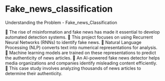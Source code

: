 # Fake_news_classification

Understanding the Problem -  Fake_news_Classification

🔹   The rise of misinformation and fake news has made it essential to develop automated detection systems.
🔹   This project focuses on using Recurrent Neural Networks (RNNs) to identify fake news.
🔹   Natural Language Processing (NLP) converts text into numerical representations for analysis.
🔹   Machine learning models are trained on these representations to predict the  authenticity of news articles.
🔹   An AI-powered fake news detector helps media organizations and companies identify misleading content efficiently.
🔹   This case study involves analyzing thousands of news articles to determine their authenticity.


